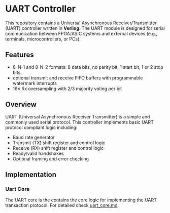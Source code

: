 # UART Controller

This repository contains a Universal Asynchronous Receiver/Transmitter (UART) controller written in **Verilog**.
The UART module is designed for serial communication between FPGA/ASIC systems and external devices (e.g., terminals, microcontrollers, or PCs).

## Features

- 8-N-1 and 8-N-2 formats: 8 data bits, no parity bit, 1 start bit, 1 or 2 stop bits.
- optional transmit and receive FIFO buffers with programmable watermark interrupts
- 16× Rx oversampling with 2/3 majority voting per bit

## Overview

UART (Universal Asynchronous Receiver Transmitter) is a simple and commonly used serial protocol. This controller implements basic UART protocol compliant logic including:

- Baud rate generator
- Transmit (TX) shift register and control logic
- Receive (RX) shift register and control logic
- Ready/valid handshakes
- Optional framing and error checking

## Implementation

### Uart Core

The UART core is the contains the core logic for implementing the UART transaction protocol. For detailed check [uart_core.md](doc/uart_core.md).